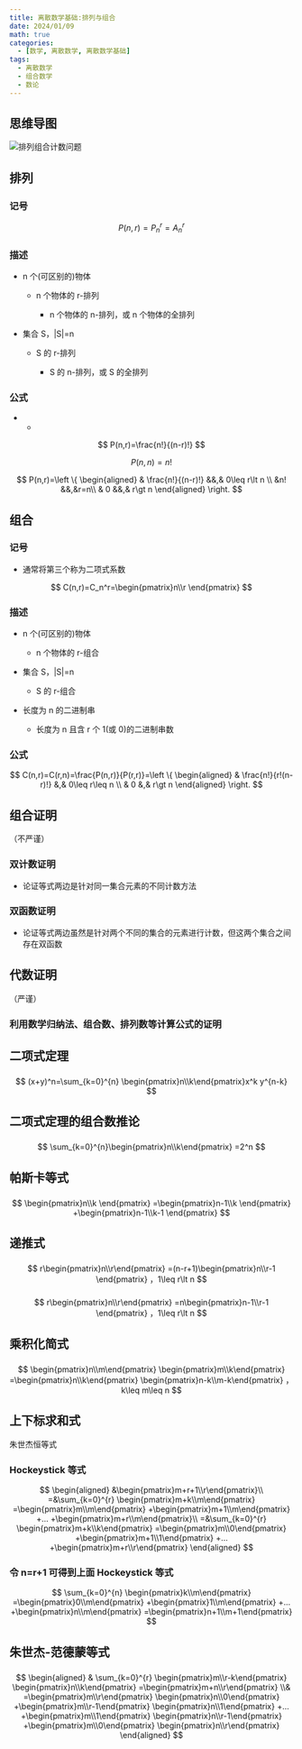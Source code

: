 ```yaml
---
title: 离散数学基础:排列与组合
date: 2024/01/09
math: true
categories:
  - [数学, 离散数学, 离散数学基础]
tags:
  - 离散数学
  - 组合数学
  - 数论
---
```


## 思维导图

![排列组合计数问题](../../../assets/math/discrete-math-basics/排列与组合.png)

## 排列

### 记号

$$
P(n,r)=P_n^r=A_n^r
$$

### 描述

- n 个(可区别的)物体

  - n 个物体的 r-排列

    - n 个物体的 n-排列，或 n 个物体的全排列

- 集合 S，|S|=n

  - S 的 r-排列

    - S 的 n-排列，或 S 的全排列

### 公式

- -

$$
P(n,r)=\frac{n!}{(n-r)!}
$$

$$
P(n,n)=n!
$$

$$
P(n,r)=\left \{ \begin{aligned}
& \frac{n!}{(n-r)!} &&,& 0\leq r\lt n \\
&n! &&,&r=n\\
& 0 &&,& r\gt n
\end{aligned}
\right.
$$

## 组合

### 记号

- 通常将第三个称为二项式系数

$$
C(n,r)=C_n^r=\begin{pmatrix}n\\r \end{pmatrix}
$$

### 描述

- n 个(可区别的)物体

  - n 个物体的 r-组合

- 集合 S，|S|=n

  - S 的 r-组合

- 长度为 n 的二进制串

  - 长度为 n 且含 r 个 1(或 0)的二进制串数

### 公式

$$
C(n,r)=C(r,n)=\frac{P(n,r)}{P(r,r)}=\left \{ \begin{aligned}
& \frac{n!}{r!(n-r)!} &,& 0\leq r\leq n \\
& 0 &,& r\gt n
\end{aligned}
\right.
$$

## 组合证明

（不严谨）

### 双计数证明

- 论证等式两边是针对同一集合元素的不同计数方法

### 双函数证明

- 论证等式两边虽然是针对两个不同的集合的元素进行计数，但这两个集合之间存在双函数

## 代数证明

（严谨）

### 利用数学归纳法、组合数、排列数等计算公式的证明

## 二项式定理

###

$$
(x+y)^n=\sum_{k=0}^{n} \begin{pmatrix}n\\k\end{pmatrix}x^k y^{n-k}
$$

## 二项式定理的组合数推论

###

$$
\sum_{k=0}^{n}\begin{pmatrix}n\\k\end{pmatrix} =2^n
$$

## 帕斯卡等式

###

$$
\begin{pmatrix}n\\k \end{pmatrix} =\begin{pmatrix}n-1\\k \end{pmatrix}
+\begin{pmatrix}n-1\\k-1 \end{pmatrix}
$$

## 递推式

###

$$
r\begin{pmatrix}n\\r\end{pmatrix} =(n-r+1)\begin{pmatrix}n\\r-1 \end{pmatrix}
，1\leq r\lt n
$$

###

$$
r\begin{pmatrix}n\\r\end{pmatrix} =n\begin{pmatrix}n-1\\r-1 \end{pmatrix}
，1\leq r\lt n
$$

## 乘积化简式

###

$$
\begin{pmatrix}n\\m\end{pmatrix} \begin{pmatrix}m\\k\end{pmatrix}
=\begin{pmatrix}n\\k\end{pmatrix}
\begin{pmatrix}n-k\\m-k\end{pmatrix}
，k\leq m\leq n
$$

## 上下标求和式

朱世杰恒等式

### Hockeystick 等式

$$
\begin{aligned} &\begin{pmatrix}m+r+1\\r\end{pmatrix}\\
=&\sum_{k=0}^{r}
\begin{pmatrix}m+k\\m\end{pmatrix}
=\begin{pmatrix}m\\m\end{pmatrix}
+\begin{pmatrix}m+1\\m\end{pmatrix}
+...
+\begin{pmatrix}m+r\\m\end{pmatrix}\\
=&\sum_{k=0}^{r}
\begin{pmatrix}m+k\\k\end{pmatrix}
=\begin{pmatrix}m\\0\end{pmatrix}
+\begin{pmatrix}m+1\\1\end{pmatrix}
+...
+\begin{pmatrix}m+r\\r\end{pmatrix}
\end{aligned}
$$

### 令 n=r+1 可得到上面 Hockeystick 等式

$$
\sum_{k=0}^{n} \begin{pmatrix}k\\m\end{pmatrix}
=\begin{pmatrix}0\\m\end{pmatrix}
+\begin{pmatrix}1\\m\end{pmatrix}
+...
+\begin{pmatrix}n\\m\end{pmatrix}
=\begin{pmatrix}n+1\\m+1\end{pmatrix}
$$

## 朱世杰-范德蒙等式

###

$$
\begin{aligned} &
\sum_{k=0}^{r}
\begin{pmatrix}m\\r-k\end{pmatrix}
\begin{pmatrix}n\\k\end{pmatrix}
=\begin{pmatrix}m+n\\r\end{pmatrix}
\\&
=\begin{pmatrix}m\\r\end{pmatrix}
\begin{pmatrix}n\\0\end{pmatrix}
+\begin{pmatrix}m\\r-1\end{pmatrix}
\begin{pmatrix}n\\1\end{pmatrix}
+...
+\begin{pmatrix}m\\1\end{pmatrix}
\begin{pmatrix}n\\r-1\end{pmatrix}
+\begin{pmatrix}m\\0\end{pmatrix}
\begin{pmatrix}n\\r\end{pmatrix}
\end{aligned}
$$
